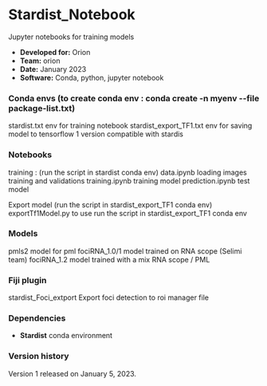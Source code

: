 # Stardist_Notebook
Jupyter notebooks for training models

* **Developed for:** Orion
* **Team:** orion
* **Date:** January 2023
* **Software:** Conda, python, jupyter notebook

### Conda envs (to create conda env  : conda create -n myenv --file package-list.txt)
  stardist.txt env for training notebook
  stardist_export_TF1.txt env for saving model to tensorflow 1 version compatible with stardis
  
### Notebooks
training : (run the script in stardist conda env) 
  data.ipynb loading images training and validations
  training.ipynb training model
  prediction.ipynb test model
  
Export model (run the script in stardist_export_TF1 conda env) 
  exportTf1Model.py to use run the script in stardist_export_TF1 conda env
  
### Models
  pmls2 model for pml
  fociRNA_1.0/1 model trained on RNA scope (Selimi team)
  fociRNA_1.2 model trained with a mix RNA scope / PML 

### Fiji plugin
  stardist_Foci_extport  Export foci detection to roi manager file
  
### Dependencies
* **Stardist** conda environment

### Version history

Version 1 released on January 5, 2023.

